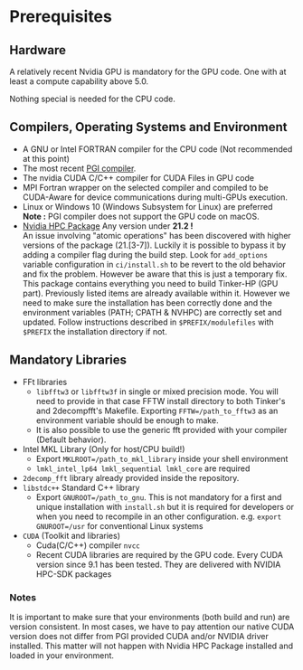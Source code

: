 # Prerequisites

## Hardware
A relatively recent Nvidia GPU is mandatory for the GPU code. One with at least a compute capability above 5.0.

Nothing special is needed for the CPU code.


## Compilers, Operating Systems and Environment
   - A GNU or Intel FORTRAN compiler for the CPU code (Not recommended at this point)
   - The most recent [PGI compiler](https://www.pgroup.com/products/community.htm).
   - The nvidia CUDA C/C++ compiler for CUDA Files in GPU code
   - MPI Fortran wrapper on the selected compiler and compiled to be CUDA-Aware for device communications during multi-GPUs execution.
   - Linux or Windows 10 (Windows Subsystem for Linux) are preferred  
     __Note :__ PGI compiler does not support the GPU code on macOS.
   - [Nvidia HPC Package](https://developer.nvidia.com/nvidia-hpc-sdk-releases) Any version under __21.2 !__  
     An issue involving "atomic operations" has been discovered with higher versions of the package (21.[3-7]). Luckily it is possible to bypass it by adding a compiler flag during the build step. Look for `add_options` variable configuration in `ci/install.sh` to be revert to the old behavior and fix the problem. However be aware that this is just a temporary fix.  
     This package contains everything you need to build Tinker-HP (GPU part). Previously listed items are already available within it. However we need to make sure the installation has been correctly done and the environment variables (PATH; CPATH & NVHPC) are correctly set and updated. Follow instructions described in `$PREFIX/modulefiles` with `$PREFIX` the installation directory if not.


## Mandatory Libraries
   - FFt libraries
      - `libfftw3` or `libfftw3f` in single or mixed precision mode.
        You will need to provide in that case FFTW install directory to both Tinker's and 2decompfft's Makefile.
        Exporting `FFTW=/path_to_fftw3` as an environment variable should be enough to make.
      - It is also possible to use the generic fft provided with your compiler (Default behavior).
   - Intel MKL Library (Only for host/CPU build!)
      - Export `MKLROOT=/path_to_mkl_library` inside your shell environment
      - `lmkl_intel_lp64 lmkl_sequential lmkl_core` are required
   - `2decomp_fft` library already provided inside the repository.
   - `libstdc++` Standard C++ library
      - Export `GNUROOT=/path_to_gnu`.
      This is not mandatory for a first and unique installation with `install.sh` but it is required for developers or when you need to recompile in an other configuration.
      e.g. `export GNUROOT=/usr` for conventional Linux systems
   - `CUDA` (Toolkit and libraries)
      - Cuda(C/C++) compiler `nvcc`
      - Recent CUDA libraries are required by the GPU code. Every CUDA version since 9.1 has been tested.
        They are delivered with NVIDIA HPC-SDK packages

### Notes
It is important to make sure that your environments (both build and run) are version consistent. In most cases, we have to pay attention our native CUDA version does not differ from PGI provided CUDA and/or NVIDIA driver installed. This matter will not happen with Nvidia HPC Package installed and loaded in your environment.

